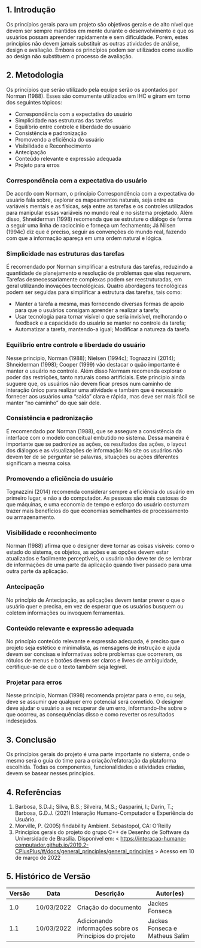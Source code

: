 ## 1. Introdução

Os princípios gerais para um projeto são objetivos gerais e de alto nível que devem ser sempre mantidos em mente durante o desenvolvimento e que os usuários possam apreender rapidamente e sem dificuldade. Porém, estes princípios não devem jamais substituir as outras atividades de análise, design e avaliação. Embora os princípios podem ser utilizados como auxílio ao design não substituem o processo de avaliação.

## 2. Metodologia

Os princípios que serão utilizado pela equipe serão os apontados por Norman (1988). Esses são comumente utilizados em IHC e giram em torno dos seguintes tópicos:

- Correspondência com a expectativa do usuário
- Simplicidade nas estruturas das tarefas
- Equilíbrio entre controle e liberdade do usuário
- Consistência e padronização
- Promovendo a eficiência do usuário
- Visibilidade e Reconhecimento
- Antecipação
- Conteúdo relevante e expressão adequada
- Projeto para erros

### Correspondência com a expectativa do usuário

De acordo com Normam, o princípio Correspondência com a expectativa do usuário fala sobre, explorar os mapeamentos naturais, seja entre as variáveis mentais e as físicas, seja entre as tarefas e os controles utilizados para manipular essas variáveis no mundo real e no sistema projetado. Além disso, Shneiderman (1998) recomenda que se estruture o diálogo de forma a seguir uma linha de raciocínio e forneça um fechamento; Já Nilsen (1994c) diz que é preciso, seguir as convenções do mundo real, fazendo com que a informação apareça em uma ordem natural e lógica.

### Simplicidade nas estruturas das tarefas

É recomendado por Norman simplificar a estrutura das tarefas, reduzindo a quantidade de planejamento e resolução de problemas que elas requerem. Tarefas desnecessariamente complexas podem ser reestruturadas, em geral utilizando inovações tecnológicas.
Quatro abordagens tecnológicas podem ser seguidas para simplificar a estrutura das tarefas, tais como:

- Manter a tarefa a mesma, mas fornecendo diversas formas de apoio para que o usuários consigam aprender a realizar a tarefa;
- Usar tecnologia para tornar visível o que seria invisível, melhorando o feedback e a capacidade do usuário se manter no controle da tarefa;
- Automatizar a tarefa, mantendo-a igual; Modificar a natureza da tarefa.

### Equilíbrio entre controle e liberdade do usuário

Nesse princípio, Norman (1988); Nielsen (1994c); Tognazzini (2014); Shneiderman (1998); Cooper (1999) vão destacar o quão importante é manter o usuário no controle. Além disso Normam recomenda explorar o poder das restrições, tanto naturais como artificiais. Este principio ainda suguere que, os usuários não devem ficar presos num caminho de interação único para realizar uma atividade e também que é necessário fornecer aos usuários uma “saída” clara e rápida, mas deve ser mais fácil se manter “no caminho” do que sair dele.

### Consistência e padronização

É recomendado por Norman (1988), que se assegure a consistência da interface com o modelo conceitual embutido no sistema. Dessa maneira é importante que se padronize as ações, os resultados das ações, o layout dos diálogos e as visualizações de informação:
No site os usuários não devem ter de se perguntar se palavras, situações ou ações diferentes significam a mesma coisa.

### Promovendo a eficiência do usuário

Tognazzini (2014) recomenda considerar sempre a eficiência do usuário em primeiro lugar, e não a do computador. As pessoas são mais custosas do que máquinas, e uma economia de tempo e esforço do usuário costumam trazer mais benefícios do que economias semelhantes de processamento ou armazenamento.

### Visibilidade e reconhecimento

Norman (1988) afirma que o designer deve tornar as coisas visíveis: como o estado do sistema, os objetos, as ações e as opções devem estar atualizados e facilmente perceptíveis, o usuário não deve ter de se lembrar de informações de uma parte da aplicação quando tiver passado para uma outra parte da aplicação.

### Antecipação

No princípio de Antecipação, as aplicações devem tentar prever o que o usuário quer e precisa, em vez de esperar que os usuários busquem ou coletem informações ou invoquem ferramentas.

### Conteúdo relevante e expressão adequada

No princípio conteúdo relevante e expressão adequada, é preciso que o projeto seja estético e minimalista, as mensagens de instrução e ajuda devem ser concisas e informativas sobre problemas que ocorrerem, os rótulos de menus e botões devem ser claros e livres de ambiguidade, certifique-se de que o texto também seja legível.

### Projetar para erros

Nesse princípio, Norman (1998) recomenda projetar para o erro, ou seja, deve se assumir que qualquer erro potencial será cometido. O designer deve ajudar o usuário a se recuperar de um erro, informando-lhe sobre o que ocorreu, as consequências disso e como reverter os resultados indesejados.

## 3. Conclusão

Os princípios gerais do projeto é uma parte importante no sistema, onde o mesmo será o guia do time para a criação/refatoração da plataforma escolhida. Todas os componentes, funcionalidades e atividades criadas, devem se basear nesses princípios.

## 4. Referências
1. Barbosa, S.D.J.; Silva, B.S.; Silveira, M.S.; Gasparini, I.; Darin, T.; Barbosa, G.D.J. (2021) Interação Humano-Computador e Experiência do Usuário.
2. Morville, P. (2005) findability Ambient. Sebastopol, CA: O'Reilly
3. Princípios gerais do projeto do grupo C++ de Desenho de Software da Universidade de Brasília. Disponível em: < https://interacao-humano-computador.github.io/2019.2-CPlusPlus/#/docs/general_principles/general_principles > Acesso em 10 de março de 2022

## 5. Histórico de Versão

| Versão |  Data  |        Descrição        |     Autor(es)     | 
|--------|--------|-------------------------|-------------------|
| 1.0    |  10/03/2022  | Criação do documento    |  Jackes Fonseca                 |
| 1.1    |  10/03/2022  | Adicionando informações sobre os Princípios do projeto    |  Jackes Fonseca e Matheus Salim                |

